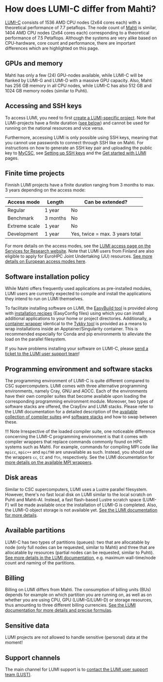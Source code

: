# How does LUMI-C differ from Mahti?

[LUMI-C](https://docs.lumi-supercomputer.eu/hardware/compute/lumic/) consists of 1536 AMD CPU nodes (2x64 cores each) with a theoretical performance of 7.7 petaflops. The node count of [Mahti](systems-mahti.md) is similar, 1404 AMD CPU nodes (2x64 cores each) corresponding to a theoretical performance of 7.5 Petaflops. Although the systems are very alike based on CPU-hardware, core count and performance, there are important differences which are highlighted on this page.

## GPUs and memory

Mahti has only a few (24) GPU-nodes available, while LUMI-C will be flanked by LUMI-G and LUMI-D with a massive GPU capacity. Also, Mahti has 256 GB memory in all CPU nodes, while LUMI-C has also 512 GB and 1024 GB memory nodes (similar to Puhti).

## Accessing and SSH keys

To access LUMI, you need to first [create a LUMI-specific project](../accounts/how-to-create-new-project.md#how-to-create-finnish-lumi-projects). Note that LUMI-projects have a finite duration ([see below](lumi-vs-mahti.md#finite-time-projects)) and cannot be used for running on the national resources and vice versa.

Furthermore, accessing LUMI is only possible using SSH keys, meaning that you cannot use passwords to connect through SSH like on Mahti. For instructions on how to generate an SSH key pair and uploading the public key to [MyCSC](https://my.csc.fi/), see [Setting up SSH keys](connecting.md#setting-up-ssh-keys) and the [Get started with LUMI](https://docs.lumi-supercomputer.eu/firststeps/getstarted/) pages.

## Finite time projects

Finnish LUMI projects have a finite duration ranging from 3 months to max. 3 years depending on the access mode:

|Access mode  |Length  |Can be extended?               |
|-------------|--------|-------------------------------|
|Regular      |1 year  |No                             |
|Benchmark    |3 months|No                             |
|Extreme scale|1 year  |No                             |
|Development  |1 year  |Yes, twice = max. 3 years total|

For more details on the access modes, see the [LUMI access page on the Services for Research website](https://research.csc.fi/lumi-access). Note that LUMI users from Finland are also eligible to apply for EuroHPC Joint Undertaking (JU) resources. [See more details on European access modes here](https://www.lumi-supercomputer.eu/get-started-2021/users-in-europe/).

## Software installation policy

While Mahti offers frequently used applications as pre-installed modules, LUMI users are currently expected to compile and install the applications they intend to run on LUMI themselves.

To facilitate installing software on LUMI, the [EasyBuild tool](https://docs.lumi-supercomputer.eu/software/installing/easybuild/) is provided along with [installation recipes](https://github.com/Lumi-supercomputer/LUMI-EasyBuild-contrib) (EasyConfig files) using which you can install additional applications to your home or project directories. Additionally, a [container wrapper](https://docs.lumi-supercomputer.eu/software/installing/container_wrapper/) identical to the [Tykky tool](containers/tykky.md) is provided as a means to wrap installations inside an Apptainer/Singularity container. This is recommended especially for Conda and pip environments to alleviate the load on the parallel filesystem.

If you have problems installing your software on LUMI-C, please [send a ticket to the LUMI user support team](https://lumi-supercomputer.eu/user-support/need-help/)!

## Programming environment and software stacks

The programming environment of LUMI-C is quite different compared to CSC supercomputers. LUMI comes with three alternative programming environments, namely Cray, GNU and AOCC. Each of the environments have their own compiler suites that become available upon loading the corresponding programming environment module. Moreover, two types of software stacks are offered, the CrayEnv and LUMI stacks. Please refer to the LUMI documentation for a detailed description of the [available collection of compiler suites](https://docs.lumi-supercomputer.eu/development/compiling/prgenv/) and [software stacks](https://docs.lumi-supercomputer.eu/runjobs/lumi_env/softwarestacks/) and how to swap between these.

!!! Note
    Irrespective of the loaded compiler suite, one noticeable difference concerning the LUMI-C programming environment is that it comes with compiler wrappers that replace commands commonly found on HPC systems such as Mahti. For example, commands for compiling MPI code like `mpicc`, `mpic++` and `mpif90` are unavailable as such. Instead, you should use the wrappers `cc`, `CC` and `ftn`, respectively. See the LUMI documentation for [more details on the available MPI wrappers](https://docs.lumi-supercomputer.eu/development/compiling/prgenv/#compile-an-mpi-program).

## Disk areas

Similar to CSC supercomputers, LUMI uses a Lustre parallel filesystem. However, there's no fast local disk on LUMI similar to the local scratch on Puhti and Mahti-AI. Instead, a fast flash-based Lustre scratch space (LUMI-F) will be made available once the installation of LUMI-G is completed. Also, the LUMI-O object storage is not available yet. [See the LUMI documentation for more details](https://docs.lumi-supercomputer.eu/runjobs/lumi_env/storing-data/).

## Available partitions

LUMI-C has two types of partitions (queues): two that are allocatable by node (only full nodes can be requested, similar to Mahti) and three that are allocatable by resources (partial nodes can be requested, similar to Puhti). [See more details in the LUMI documentation](https://docs.lumi-supercomputer.eu/runjobs/scheduled-jobs/partitions/), e.g. maximum wall-time/node count and naming of the partitions.

## Billing

Billing on LUMI differs from Mahti. The consumption of billing units (BUs) depends for example on which partition you are running on, as well as on whether you are using CPU, GPU (LUMI-G/LUMI-D) or storage resources, thus amounting to three different billing currencies. [See the LUMI documentation for more details and precise formulas](https://docs.lumi-supercomputer.eu/runjobs/lumi_env/billing/).

## Sensitive data

LUMI projects are not allowed to handle sensitive (personal) data at the moment!

## Support channels

The main channel for LUMI support is to [contact the LUMI user support team (LUST)](https://lumi-supercomputer.eu/user-support/need-help/).
